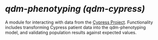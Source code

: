 # _qdm-phenotyping (qdm-cypress)_
A module for interacting with data from the [Cypress Project](http://projectcypress.org/). Functionality includes transforming Cypress patient data into the qdm-phenotyping model, and validating population results against expected values.
